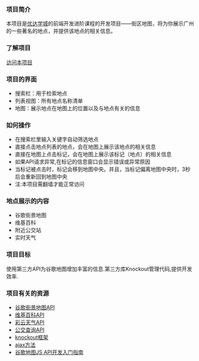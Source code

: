 ### 项目简介
本项目是[优达学城](https://cn.udacity.com)的前端开发进阶课程的开发项目——街区地图，将为你展示广州的一些著名的地点，并提供该地点的相关信息。

### 了解项目
[访问本项目](https://liaozeen.github.io/googleMapProject/)

### 项目的界面
- 搜索栏：用于检索地点
- 列表视图：所有地点名称清单
- 地图：展示地点在地图上的位置以及与地点有关的信息

### 如何操作
- 在搜索栏里输入关键字自动筛选地点
- 直接点击地点列表的地点，会在地图上展示该地点的相关信息
- 直接在地图上点击标记，会在地图上展示该标记（地点）的相关信息
- 如果API请求异常,在标记的信息窗口会显示错误或异常原因
- 当标记被点击时，标记会移到地图中央。并且，当标记偏离地图中央时，3秒后会重新回到地图中央
- 注:本项目需翻墙才能正常访问

### 地点展示的内容
- 谷歌街景地图
- 维基百科
- 附近公交站
- 实时天气

### 项目目标

使用第三方API为谷歌地图增加丰富的信息.第三方库Knockout管理代码,提供开发效率.

### 项目有关的资源
- [谷歌街景地图API](https://developers.google.com/maps/documentation/javascript/streetview)
- [维基百科API](https://www.mediawiki.org/wiki/API:Main_page)
- [彩云天气API](http://www.caiyunapp.com/)
- [公交查询API](https://www.jisuapi.com/api/transit/)
- [knockout框架](http://knockoutjs.com/)
- [ajax方法](http://www.w3school.com.cn/jquery/ajax_ajax.asp)
- [谷歌地图JS API开发入门指南](https://developers.google.com/maps/documentation/javascript/tutorial?hl=zh-cn)





